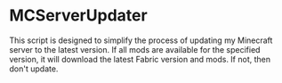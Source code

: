 # MCServerUpdater
This script is designed to simplify the process of updating my Minecraft server to the latest version. If all mods are available for the specified version, it will download the latest Fabric version and mods. If not, then don't update.
